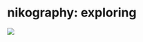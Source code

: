 <!--
id: 32332422
link: http://tumblr.atmos.org/post/32332422/nikography-exploring
slug: nikography-exploring
date: Sun Apr 20 2008 09:59:34 GMT-0700 (PDT)
publish: 2008-04-020
tags: 
title: nikography:  exploring
-->


nikography:  exploring
======================

![](http://25.media.tumblr.com/VSnkVJCCA80evq2ekSot6Pqr_500.png)

